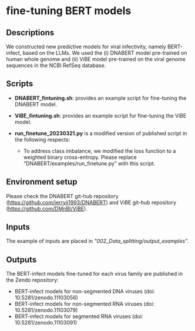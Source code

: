 # fine-tuning BERT models  

## Descriptions 
We constructed new predictive models for viral infectivity, namely BERT-infect, based on the LLMs. We used the (i) DNABERT model pre-trained on human whole genome and (ii) ViBE model pre-trained on the viral genome sequences in the NCBI RefSeq database. 


## Scripts  
- **DNABERT_fintuning.sh**: provides an example script for fine-tuning the DNABERT model.  
- **ViBE_fintuning.sh**: provides an example script for fine-tuning the ViBE model.  

- **run_finetune_20230321.py** is a modified version of published script in the following respects:
    - To address class imbalance, we modified the loss function to a weighted binary cross-entropy. Please replace “DNABERT/examples/run_finetune.py” with this script.

## Environment setup
Please check the DNABERT git-hub repository (https://github.com/jerryji1993/DNABERT) and ViBE git-hub repository (https://github.com/DMnBI/ViBE).

## Inputs
The example of inputs are placed in *"002_Data_splitting/output_examples"*.

## Outputs
The BERT-infect models fine-tuned for each virus family are published in the Zendo repository:
- BERT-infect models for non-segmented DNA viruses (doi: 10.5281/zenodo.11103056)
- BERT-infect models for non-segmented RNA viruses (doi: 10.5281/zenodo.11103079)
- BERT-infect models for segmented RNA viruses (doi: 10.5281/zenodo.11103091)